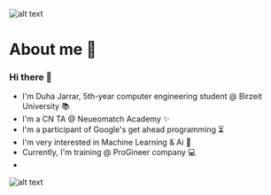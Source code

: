 ![alt text]()
# About me 📌 
### Hi there 👋
- I'm Duha Jarrar, 5th-year computer engineering student @ Birzeit University 📚
- I'm a CN TA @ Neueomatch Academy ✨
- I'm a participant of Google's get ahead programming ⏳
- I'm very interested in Machine Learning & Ai 📖
- Currently, I'm training @ ProGineer company 💻
- 
<!--
**duhajarrar/duhajarrar** is a ✨ _special_ ✨ repository because its `README.md` (this file) appears on your GitHub profile.
- 🔭 I’m currently working on ...
- 🌱 I’m currently learning ...
- 👯 I’m looking to collaborate on ...
- 🤔 I’m looking for help with ...
- 💬 Ask me about ...
- 📫 How to reach me: ...
- 😄 Pronouns: ...
- ⚡ Fun fact: ...
-->
![alt text]()
